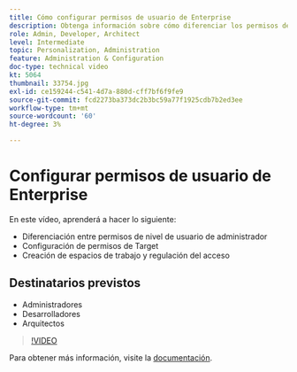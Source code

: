 ```yaml
---
title: Cómo configurar permisos de usuario de Enterprise
description: Obtenga información sobre cómo diferenciar los permisos de nivel de usuario administrador, configurar permisos de Adobe Target, crear espacios de trabajo y regular el acceso.
role: Admin, Developer, Architect
level: Intermediate
topic: Personalization, Administration
feature: Administration & Configuration
doc-type: technical video
kt: 5064
thumbnail: 33754.jpg
exl-id: ce159244-c541-4d7a-880d-cff7bf6f9fe9
source-git-commit: fcd2273ba373dc2b3bc59a77f1925cdb7b2ed3ee
workflow-type: tm+mt
source-wordcount: '60'
ht-degree: 3%

---
```


# Configurar permisos de usuario de Enterprise

En este vídeo, aprenderá a hacer lo siguiente:

* Diferenciación entre permisos de nivel de usuario de administrador
* Configuración de permisos de Target
* Creación de espacios de trabajo y regulación del acceso

## Destinatarios previstos

* Administradores
* Desarrolladores
* Arquitectos

>[!VIDEO](https://video.tv.adobe.com/v/3421781/?quality=12&captions=spa)

Para obtener más información, visite la [documentación](https://experienceleague.adobe.com/docs/target/using/administer/administrating-target.html?lang=es).
